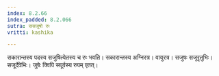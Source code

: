 ```yaml
---
index: 8.2.66
index_padded: 8.2.066
sutra: ससजुषो रुः
vritti: kashika

---
```

सकारान्तस्य पदस्य सजुषित्येतस्य च रुः भवति। सकारान्तस्य अग्निरत्र। वायुरत्र। सजुषः सजूरृतुभिः। सजूर्देवेभिः। जुषेः क्विपि सपूर्वस्य रुपम् एतत्।